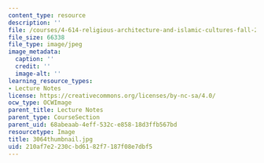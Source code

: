```yaml
---
content_type: resource
description: ''
file: /courses/4-614-religious-architecture-and-islamic-cultures-fall-2002/210af7e2230cbd6182f7187f08e7dbf5_3064thumbnail.jpg
file_size: 66338
file_type: image/jpeg
image_metadata:
  caption: ''
  credit: ''
  image-alt: ''
learning_resource_types:
- Lecture Notes
license: https://creativecommons.org/licenses/by-nc-sa/4.0/
ocw_type: OCWImage
parent_title: Lecture Notes
parent_type: CourseSection
parent_uid: 68abeaab-4eff-532c-e858-18d3ffb567bd
resourcetype: Image
title: 3064thumbnail.jpg
uid: 210af7e2-230c-bd61-82f7-187f08e7dbf5
---
```

